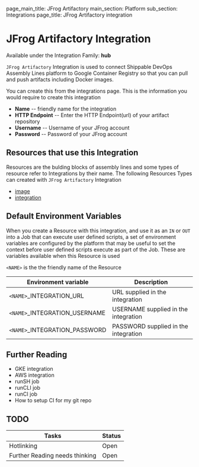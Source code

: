 page_main_title: JFrog Artifactory
main_section: Platform
sub_section: Integrations
page_title: JFrog Artifactory integration

# JFrog Artifactory Integration

Available under the Integration Family: **hub**

`JFrog Artifactory` Integration is used to connect Shippable DevOps Assembly Lines platform to Google Container Registry so that you can pull and push artifacts including Docker images.

You can create this from the integrations page. This is the information you would require to create this integration

* **Name** -- friendly name for the integration
* **HTTP Endpoint** -- Enter the HTTP Endpoint(url) of your artifact repository
* **Username** -- Username of your JFrog account 
* **Password** -- Password of your JFrog account

## Resources that use this Integration
Resources are the bulding blocks of assembly lines and some types of resource refer to Integrations by their name. The following Resources Types can created with `JFrog Artifactory` Integration 

* [image]()
* [integration]()

## Default Environment Variables
When you create a Resource with this integration, and use it as an `IN` or `OUT` into a Job that can execute user defined scripts, a set of environment variables are configured by the platform that may be useful to set the context before user defined scripts execute as part of the Job. These are variables available when this Resource is used

`<NAME>` is the the friendly name of the Resource

| Environment variable						| Description      |
| ------			 							|----------------- |
| `<NAME>`\_INTEGRATION\_URL				| URL supplied in the integration |
| `<NAME>`\_INTEGRATION\_USERNAME			| USERNAME supplied in the integration |
| `<NAME>`\_INTEGRATION\_PASSWORD			| PASSWORD supplied in the integration |

## Further Reading
* GKE integration
* AWS integration
* runSH job
* runCLI job
* runCI job
* How to setup CI for my git repo

## TODO
| Tasks   |      Status    |
|----------|-------------|
| Hotlinking |  Open |
| Further Reading needs thinking|  Open |
